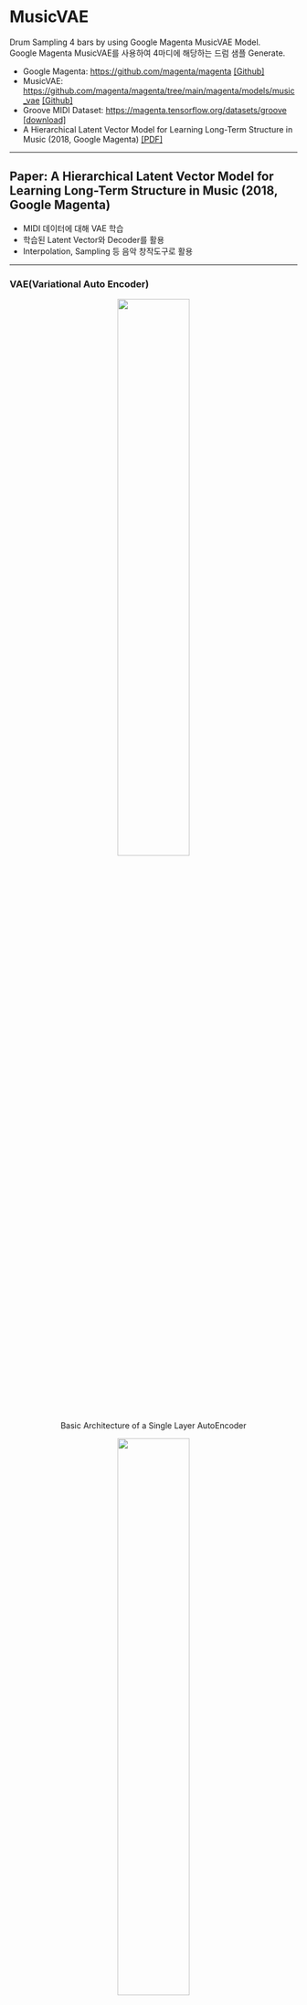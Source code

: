 # MusicVAE
Drum Sampling 4 bars by using Google Magenta MusicVAE Model.  
Google Magenta MusicVAE를 사용하여 4마디에 해당하는 드럼 샘플 Generate.
  
- Google Magenta: https://github.com/magenta/magenta [[Github]](https://github.com/magenta/magenta)
- MusicVAE: https://github.com/magenta/magenta/tree/main/magenta/models/music_vae [[Github]](https://github.com/magenta/magenta/tree/main/magenta/models/music_vae)
- Groove MIDI Dataset: https://magenta.tensorflow.org/datasets/groove [[download]](https://magenta.tensorflow.org/datasets/groove)
- A Hierarchical Latent Vector Model for Learning Long-Term Structure in Music (2018, Google Magenta) [[PDF]](https://arxiv.org/pdf/1803.05428.pdf)


---
## Paper: A Hierarchical Latent Vector Model for Learning Long-Term Structure in Music (2018, Google Magenta)
- MIDI 데이터에 대해 VAE 학습
- 학습된 Latent Vector와 Decoder를 활용
- Interpolation, Sampling 등 음악 창작도구로 활용

---
### VAE(Variational Auto Encoder)
<p align="center"><img width=50% src="https://user-images.githubusercontent.com/59362257/172065378-c11168a8-4000-44f2-a504-4eed2a93d0b1.png"></p>
<p align="center">Basic Architecture of a Single Layer AutoEncoder</p>
<p align="center"><img width=50% src="https://user-images.githubusercontent.com/59362257/172065954-4e1341ca-894c-4496-bbec-7613486b4ad8.png"></p>
<p align="center">VAE Architecture</p>

- AE(Auto Encoder)와 유사
- Training Data를 Bottleneck 구조를 통해 압축, 저차원의 Latent Code 생성
- Latent Space를 통해 입력 데이터간 유사성과 차이를 학습
- Encoder는 입력데이터를 평균과 표준편차 Vector로 Encoding, 두 Vector에 대응하는 분포에서 샘플링 수행
- 쿨백 라이블러 발산(Kullback-Leibler Divergence, KLD)을 손실함수로 사용, 해당분포가 표준정규분포에 가까워지도록 학습
- 표준정규분포에 근사한 분포에서 샘플링된 VAE의 잠재공간분포(Latent Space Distribution)는 원점을 기준으로 대칭적이고 고른 형태의 분포 

<p align="center"><img width=75% src="https://user-images.githubusercontent.com/59362257/172064964-742ea810-a43b-4714-86db-301a8207ec13.png"></p>
<p align="center">Latent Distribution for Label</p>

- 같은공간을 기준으로 AE는 이산적(Discrete, 듬성듬성한 형태)
- 같은공간을 기준으로 VAE는 연속적(Continuous, 밀집된 형태)
- AE는 VAE에 비해 한쪽으로 치우치고 넓게 분포
- 이 분포 사이의 빈틈이 데이터 재구성시 저품질의 데이터를 구성하는 원인
- AE: 입력데이터 재구성은 가능하나, 새로운 데이터 생성에 부적합
- VAE: Generative Model로 새로운 데이터 생성에 적합

---
### Recurrent VAEs
- MusicVAE는 순환신경망 RNN 모델을 적용(Recurrent), 2가지 문제 발생
- 순환신경망 RNN의 특성상 Decoder는 학습과정에서 Latent Code를 무시할 수도 있음
- 전체 시퀀스를 단일 잠재 벡터로 압축, 정보의 손실 발생
- 이러한 문제들을 해결하기 위해 계층적(Hierarchical) RNN을 Decoder에 사용

---
### Bidirectional Encoder
- Encoder로 2 Layer-Bidirectional LSTM 사용
- Input Sequence의 Long-Term Context 모델링에 적합
- Encoder Output을 Concat하여 2개의 FC Layer를 거침
- Latent Space의 파라미터인 평균과 분산 추정

---
### Hierarchical Decoder
- Decoder에 Conductor 추가하여 Hierarchical하게 구성
- 음악이 갖는 긴 Data Sequence로 인한 Vanishing Influence 문제 해결
- Data Sequence X가 U개의 Subsequence로 분리될 수 있다는 가정 기반
- Conductor는 Latent Vector Z를 입력받아, U차원으로 임베딩
- Decoder는 U개의 Vector를 받아 최종결과값 출력

---
### Multi-Stream Modeling
- 일반적으로 Sequential Data는 텍스트와 같이 Single Stream으로 구성
- 하지만, 음악은 기본적으로 Multi Stream인 경우가 많음
- Trio Model을 도입, 출력 토큰에 대해 3가지 악기(드럼, 베이스, 멜로디) 각각의 개별 분포를 생성
- 각 개별스트림을 직교 차원으로 간주, 각 악기에 대해 별도의 Decoder RNN 사용

---
### MusicVAE Model
<p align="center"><img width=50% src="https://user-images.githubusercontent.com/59362257/172065050-8653db32-e4dc-4b96-8a9c-7aae92121873.png"></p>

- `Input` - `2 Layer Bi-LSTM` - `2 FC Layer` - `Latent Space` - `FC Layer` - `2 Layer Uni-LSTM` - `2 Layer LSTM` - `Output`
- 정규분포와 Latent Vector와의 쿨백 라이블러 발산(Kullback-Leibler Divergence, KLD) 손실함수를 최소화하는 방향으로 학습
- Decoder를 통과한 Output과 Input의 Log Loss(on/off), MSE(velocity, offset)를 최소화하는 방향으로 학습


---
## Environments
- Google Colab GPU Runtime
- Clone `samples` and put it in Google Drive like down below.
- Clone `Preprocess.ipynb` and put it in Google Drive like down below.
- Clone `Visualization.ipynb` and put it in Google Drive like down below.
- Clone `MusicVAE_Drum_Sampling_4bars.ipynb` and put it in Google Drive like down below.
- Clone [magenta](https://github.com/magenta/magenta) and put it in Google Drive like down below.
- Decompress `groove-v1.0.0-midionly.zip` from `datasets` directory and put `groove` in Google Drive like down below.
```
Google Drive
└── Colab Notebooks
    ├── groove*
    ├── magenta*
    │   ├── demos
    │   └── magenta
    ├── samples*
    ├── Preprocess.ipynb*
    ├── Visualization.ipynb*
    └── MusicVAE_Drum_Sampling_4bars.ipynb*
```


---
## Preprocess
- `Preprocess.ipynb` 참고
- 아래와 같이 proto 형식의 sequence로 변환
- `pitch`: Roland Mapping 기반 9차원 Mapping
- `mapping`: Bass, Snare, Closed Hi-Hat, High Floor Tom, Open Hi-Hat, Low-Mid Tom, High Tom, Crash, Ride
- `samples`의 midi 파일을 사용하여 proto 변환 및 tfrecord 변환 전처리 확인
- 실제 학습에서는 매개변수로 Groove MIDI Dataset 사용, 자동으로 Preprocessing 진행
```
notes {
  pitch: 42
  velocity: 17
  end_time: 0.12272727272727273
  is_drum: true
}
```
- `convert_dir_to_note_sequences.py`: 폴더 내 모든 midi 파일을 tfrecord 형식으로 변환
- /content/drive/MyDrive/Colab Notebooks/magenta/magenta/scripts/convert_dir_to_note_sequences.py
```linux
!python convert_dir_to_note_sequences.py \
  --input_dir="/content/drive/MyDrive/Colab Notebooks/samples" \
  --output_file=SEQUENCES_TFRECORD \
  --recursive
```


---
## Train
- `MusicVAE_Drum_Sampling_4bars.ipynb`의 `Train` 파트 참고
- `preprocess_tfrecord.py`의 `flags.DEFINE_bool` flags 수정필요
- Colab 환경에서 수정할 수 없기 때문에 파일 직접 수정 후 Google Drive로 파일 이동

```
Google Drive
└── Colab Notebooks
    ├── magenta
    │   ├── demos
    │   └── magenta
    │       └── models
    │           └── music_vae
    │               ├── js
    │               ├── config.py*
    │               ├── music_vae_train.py*
    │               └── preprocess_tfrecord.py*
    └── MusicVAE_Drum_Sampling_4bars.ipynb
```


---
## Test(Generate Samples)
- `MusicVAE_Drum_Sampling_4bars.ipynb`의 `Generate Samples` 파트 참고
- Generate된 4마디 Drum Sample은 `samples` 폴더에 존재
- 학습이 잘 되었다면 Decoder는 정규분포에 근사한 Latent Vector를 입력받아 기존 Input Data를 fitting
- 즉, 정규분포의 랜덤벡터를 Decoder에 통과시키면, 새로운 샘플을 무한히 생성 가능
- Pretrained Model을 사용하고 싶다면 `models` 폴더 내 모든 파일을 아래와 같이 `train` 폴더에 위치
```
Google Drive
└── Colab Notebooks
    ├── magenta
    │   ├── demos
    │   └── magenta
    │       └── models
    │           └── music_vae
    │               ├── js
    │               ├── weights*
    │               │   └── groovae4bar*
    │               │       └── train*
    │               │           ├── model.ckpt-2721.data-00000-of-00001
    │               │           ├── model.ckpt-2721.index
    │               │           ├── model.ckpt-2721.meta
    │               │           ├── model.ckpt-35026.data-00000-of-00001
    │               │           ├── model.ckpt-35026.index
    │               │           ├── model.ckpt-35026.meta
    │               │           ├── model.ckpt-40106.data-00000-of-00001
    │               │           ├── model.ckpt-40106.index
    │               │           ├── model.ckpt-40106.meta
    │               │           ├── model.ckpt-45182.data-00000-of-00001
    │               │           ├── model.ckpt-45182.index
    │               │           ├── model.ckpt-45182.meta
    │               │           ├── model.ckpt-50058.data-00000-of-00001
    │               │           ├── model.ckpt-50058.index
    │               │           └── model.ckpt-50058.meta
    │               ├── config.py
    │               ├── music_vae_train.py
    │               └── preprocess_tfrecord.py
    └── MusicVAE_Drum_Sampling_4bars.ipynb
```


---
## Visualization
- `Visualization.ipynb` 참고
- proto 형식의 sequence 시각화
- `groove-v1.0.0-midionly.zip` dataset 사용 (4/4박자 midi만 사용)
<p align="center"><img width=75% src="https://user-images.githubusercontent.com/59362257/172072025-0227252a-f4b7-40e1-8c8e-f375388e3a3b.png"></p>
<p align="center">groove10_102_beat_4-4</p>
<p align="center"><img width=75% src="https://user-images.githubusercontent.com/59362257/172072057-7bb77b7d-4312-4b5f-bdf0-826fef3993f9.png"></p>
<p align="center">7_hiphop_100_beat_4-4</p>
<p align="center"><img width=75% src="https://user-images.githubusercontent.com/59362257/172072070-6a9124a8-0c59-44fe-960a-2e32b56422be.png"></p>
<p align="center">32_hiphop_92_beat_4-4</p>


---
## Conclusion
- Generated Samples with Trained Model 비교
- Generated Samples with Pretrained Model 비교
- Pretrained, Trained 모두 성공적으로 드럼 사운드만을 추출
- Trained Epochs 가 증가할수록 복잡하고 다양한 패턴의 드럼 샘플 생성
- Pretrained보다 Trained 모델이 직관적으로 더 복잡하고 다양한 패턴의 드럼 샘플 생성  
  -> 논문에서 언급한대로 학습한 Epoch가 높기 때문으로 추측


---
## Reference
- A Hierarchical Latent Vector Model for Learning Long-Term Structure in Music (2018, Google Magenta) [[PDF]](https://arxiv.org/pdf/1803.05428.pdf)
- Google Magenta: https://github.com/magenta/magenta [[Github]](https://github.com/magenta/magenta)
- MusicVAE: https://github.com/magenta/magenta/tree/main/magenta/models/music_vae [[Github]](https://github.com/magenta/magenta/tree/main/magenta/models/music_vae)
